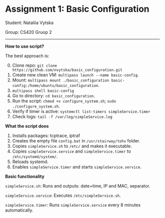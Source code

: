 # Assignment 1: Basic Configuration
Student: Nataliia Vytska  

Group: CS420 Gruop 2

---

**How to use script?**

The best approach is:

0. Clone repo: ```git clone https://github.com/nvytska/basic_configuration.git```
1. Create new clean VM: ```multipass launch --name basic-config```.
2. Mount: ```multipass mount ./basic_configuration basic-config:/home/ubuntu/basic_configuration```.
3. ```multipass shell basic-config```
4. Go to directory: ```cd basic_configuration```.
5. Run the script: ```chmod +x configure_system.sh```; ```sudo ./configure_system.sh```.
6. Verify if timer is active: ```systemctl list-timers simpleService.timer```
7. Check logs: ```tail -f /var/log/simpleService.log```

**What the script does**
1. Installs packages: tcptrace, iptraf
2. Creates the empty file ```config.bat``` in ```/usr/stairway/tohv``` folder.
3. Copies ```simpleService.sh``` to ```/etc/``` and makes it executable.
4. Copies ```simpleService.service``` and ```simpleService.timer``` to ```/etc/systemd/system/```.
5. Reloads systemd.
6. Enables ```simpleService.timer``` and starts ```simpleService.service```.

**Basic functionality**

```simpleService.sh```:
Runs and outputs: date+time, IP and MAC, separator.

```simpleService.service```:
Executes ```/etc/simpleService.sh```.

```simpleService.timer```:
Runs ```simpleService.service``` every 8 minutes automatically.

